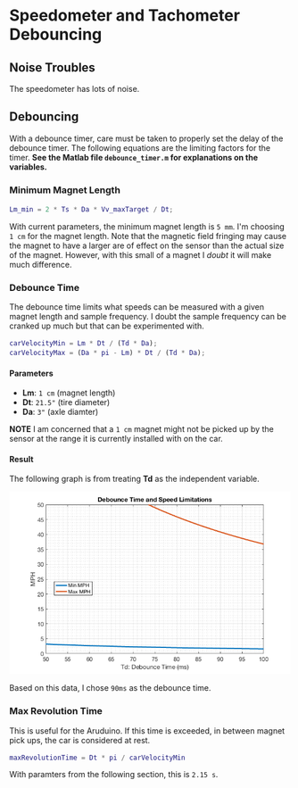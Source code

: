 # Speedometer and Tachometer Debouncing

## Noise Troubles

The speedometer has lots of noise.

## Debouncing

With a debounce timer, care must be taken to properly set the delay of the debounce timer. The following equations are the limiting factors for the timer. **See the Matlab file ``debounce_timer.m`` for explanations on the variables.**

### Minimum Magnet Length

```MATLAB
Lm_min = 2 * Ts * Da * Vv_maxTarget / Dt;
```

With current parameters, the minimum magnet length is ``5 mm``. I'm choosing ``1 cm`` for the magnet length. Note that the magnetic field fringing may cause the magnet to have a larger are of effect on the sensor than the actual size of the magnet. However, with this small of a magnet I *doubt* it will make much difference.

### Debounce Time

The debounce time limits what speeds can be measured with a given magnet length and sample frequency. I doubt the sample frequency can be cranked up much but that can be experimented with.

```MATLAB
carVelocityMin = Lm * Dt / (Td * Da);
carVelocityMax = (Da * pi - Lm) * Dt / (Td * Da);
```

#### Parameters

  * **Lm**: ``1 cm`` (magnet length)
  * **Dt**: ``21.5"`` (tire diameter)
  * **Da**: ``3"`` (axle diamter)

  
**NOTE** I am concerned that a ``1 cm`` magnet might not be picked up by the sensor at the range it is currently installed with on the car.

#### Result

The following graph is from treating **Td** as the independent variable.

![](debounce_timer.png)

Based on this data, I chose ``90ms`` as the debounce time.

### Max Revolution Time

This is useful for the Aruduino. If this time is exceeded, in between magnet pick ups, the car is considered at rest.

```Matlab
maxRevolutionTime = Dt * pi / carVelocityMin
```

With paramters from the following section, this is ``2.15 s``.